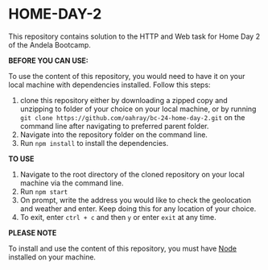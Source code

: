 # HOME-DAY-2
This repository contains solution to the HTTP and Web task for Home Day 2 of the Andela Bootcamp.

**BEFORE YOU CAN USE:**

To use the content of this repository, you would need to have it on your local machine with dependencies installed. Follow this steps:
   1. clone this repository either by downloading a zipped copy and unzipping to folder of your choice on your local machine, or by running `git clone https://github.com/oahray/bc-24-home-day-2.git` on the command line after navigating to preferred parent folder.
   2. Navigate into the repository folder on the command line.
   3. Run `npm install` to install the dependencies. 


**TO USE**
 
   1. Navigate to the root directory of the cloned repository on your local machine via the command line.
   2. Run `npm start`
   3. On prompt, write the address you would like to check the geolocation and weather and enter. Keep doing this for any location of your choice.
   4. To exit, enter `ctrl + c` and then `y` or enter `exit` at any time.


**PLEASE NOTE**

To install and use the content of this repository, you must have [Node](https:nodejs.org) installed on your machine.